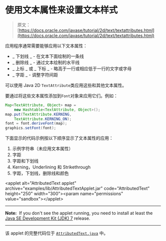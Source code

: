 # 使用文本属性来设置文本样式

> 原文： [https://docs.oracle.com/javase/tutorial/2d/text/textattributes.html](https://docs.oracle.com/javase/tutorial/2d/text/textattributes.html)

应用程序通常需要能够应用以下文本属性：

*   _ 下划线 _ - 在文本下面绘制的一条线
*   _ 删除线 _ - 通过文本绘制的水平线
*   _ 上标 _ 或 _ 下标 _ - 略高于一行或相应低于一行的文字或字母
*   _ 字距 _ - 调整字符间距

可以使用 Java 2D `TextAttribute`类应用这些和其他文本属性。

要通过将这些文本属性添加到`Font`对象来应用它们。例如：

```java
Map<TextAttribute, Object> map =
    new Hashtable<TextAttribute, Object>();
map.put(TextAttribute.KERNING,
    TextAttribute.KERNING_ON);
font = font.deriveFont(map);
graphics.setFont(font);

```

下面显示的代码示例按以下顺序显示了文本属性的应用：

1.  示例字符串（未应用文本属性）
2.  字距
3.  字距和下划线
4.  Kerning，Underlining 和 Strikethrough
5.  字距，下划线，删除线和颜色

&lt;applet alt="AttributedText applet" archive="examples/lib/AttributedTextApplet.jar" code="AttributedText" height="250" width="300"&gt;&lt;param name="permissions" value="sandbox"&gt;&lt;/applet&gt;

* * *

**Note:**  If you don't see the applet running, you need to install at least the [Java SE Development Kit (JDK) 7](http://www.oracle.com/technetwork/java/javase/downloads/index.html) release.

* * *

该 applet 的完整代码位于 [`AttributedText.java`](examples/AttributedText.java) 中。